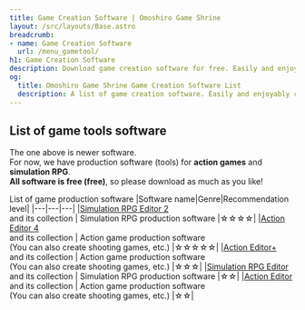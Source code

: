 ```yaml
---
title: Game Creation Software | Omoshiro Game Shrine
layout: /src/layouts/Base.astro
breadcrumb:
- name: Game Creation Software
  url: /menu_gametool/
h1: Game Creation Software
description: Download game creation software for free. Easily and enjoyably create action games, shooting games, simulation RPGs, and more.
og:
  title: Omoshiro Game Shrine Game Creation Software List
  description: A list of game creation software. Easily and enjoyably create action games, shooting games, simulation RPGs, and more.
---
```


## List of game tools software

The one above is newer software.  
For now, we have production software (tools) for **action games** and **simulation RPG**.  
**All software is free (free)**, so please download as much as you like!  

List of game production software
|Software name|Genre|Recommendation level|
|---|---|---|
|[Simulation RPG Editor 2](/en/menu_game/SRPGEditor2/) <br> and its collection | Simulation RPG production software |☆☆☆☆|
|[Action Editor 4](/en/menu_game/ActionEditor4/) <br> and its collection | Action game production software <br> (You can also create shooting games, etc.) |☆☆☆☆☆|
|[Action Editor+](/en/menu_game/ActionEditorPlus/) <br> and its collection | Action game production software <br> (You can also create shooting games, etc.) |☆☆☆|
|[Simulation RPG Editor](/en/menu_game/SRPGEditor/) <br> and its collection | Simulation RPG production software |☆☆|
|[Action Editor](/en/menu_game/ActionEditor/) <br> and its collection | Action game production software <br> (You can also create shooting games, etc.) |☆☆|
